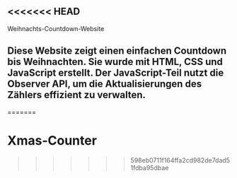 <<<<<<< HEAD
---
Weihnachts-Countdown-Website

Diese Website zeigt einen einfachen Countdown bis Weihnachten. Sie wurde mit HTML, CSS und JavaScript erstellt. Der JavaScript-Teil nutzt die Observer API, um die Aktualisierungen des Zählers effizient zu verwalten.
---
=======
# Xmas-Counter
>>>>>>> 598eb0711f164ffa2cd982de7dad51fdba95dbae
